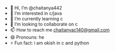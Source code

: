 - 👋 Hi, I’m @chaitanya442
- 👀 I’m interested in c/java
- 🌱 I’m currently learning c
- 💞️ I’m looking to collaborate on c
- 📫 How to reach me chaitanyac140@gmail.com
- 😄 Pronouns: he
- ⚡ Fun fact: i am okish in c and python

<!---
chaitanya442/chaitanya442 is a ✨ special ✨ repository because its `README.md` (this file) appears on your GitHub profile.
You can click the Preview link to take a look at your changes.
--->

